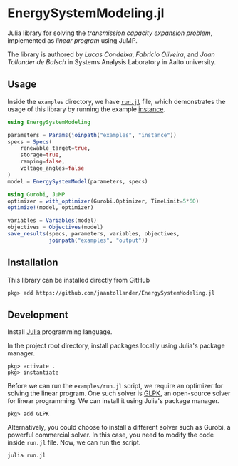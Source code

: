 # EnergySystemModeling.jl
Julia library for solving the *transmission capacity expansion problem*, implemented as *linear program* using JuMP.

The library is authored by *Lucas Condeixa*, *Fabricio Oliveira*, and *Jaan Tollander de Balsch* in Systems Analysis Laboratory in Aalto university.


## Usage
Inside the `examples` directory, we have [`run.jl`](./examples/run.jl) file, which demonstrates the usage of this library by running the example [instance](./examples/instance).

```julia
using EnergySystemModeling

parameters = Params(joinpath("examples", "instance"))
specs = Specs(
    renewable_target=true,
    storage=true,
    ramping=false,
    voltage_angles=false
)
model = EnergySystemModel(parameters, specs)

using Gurobi, JuMP
optimizer = with_optimizer(Gurobi.Optimizer, TimeLimit=5*60)
optimize!(model, optimizer)

variables = Variables(model)
objectives = Objectives(model)
save_results(specs, parameters, variables, objectives,
             joinpath("examples", "output"))
```

## Installation
This library can be installed directly from GitHub
```
pkg> add https://github.com/jaantollander/EnergySystemModeling.jl
```


## Development
Install [Julia](https://julialang.org/) programming language.

In the project root directory, install packages locally using Julia's package manager.
```
pkg> activate .
pkg> instantiate
```

Before we can run the `examples/run.jl` script, we require an optimizer for solving the linear program. One such solver is [GLPK](https://github.com/JuliaOpt/GLPK.jl), an open-source solver for linear programming. We can install it using Julia's package manager.
```
pkg> add GLPK
```

Alternatively, you could choose to install a different solver such as Gurobi, a powerful commercial solver. In this case, you need to modify the code inside `run.jl` file. Now, we can run the script.
```bash
julia run.jl
```
